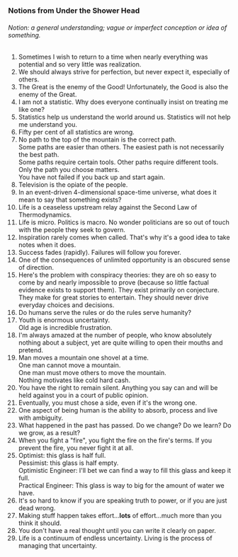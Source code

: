 ### Notions from Under the Shower Head
###### Notion: a general understanding; vague or imperfect conception or idea of something.

1. Sometimes I wish to return to a time when nearly everything was potential and so very little was realization.
1. We should always strive for perfection, but never expect it, especially of others.   
1. The Great is the enemy of the Good! Unfortunately, the Good is also the enemy of the Great.
1. I am not a statistic. Why does everyone continually insist on treating me like one?
1. Statistics help us understand the world around us. Statistics will not help me understand you.
1. Fifty per cent of all statistics are wrong.
1. No path to the top of the mountain is the correct path.  
   Some paths are easier than others.  The easiest path is not necessarily the best path.  
   Some paths require certain tools.  Other paths require different tools.  
   Only the path you choose matters.  
   You have not failed if you back up and start again.  
1. Television is the opiate of the people.
1. In an event-driven 4-dimensional space-time universe, what does it mean to say that something exists?
1. Life is a ceaseless upstream relay against the Second Law of Thermodynamics.
1. Life is micro. Politics is macro.  No wonder politicians are so out of touch with the people they seek to govern.
1. Inspiration rarely comes when called. That's why it's a good idea to take notes when it does.
1. Success fades (rapidly).  Failures will follow you forever.
1. One of the consequences of unlimited opportunity is an obscured sense of direction.
1. Here's the problem with conspiracy theories: they are oh so easy to come by and nearly impossible to prove (because so little factual evidence exists to support them). 
   They exist primarily on conjecture. They make for great stories to entertain.  They should never drive everyday choices and decisions.
1. Do humans serve the rules or do the rules serve humanity?
1. Youth is enormous uncertainty.  
   Old age is incredible frustration.
1. I'm always amazed at the number of people, who know absolutely nothing about a subject, yet are quite willing to open their mouths and pretend.
1. Man moves a mountain one shovel at a time.  
   One man cannot move a mountain.  
   One man must move others to move the mountain.  
   Nothing motivates like cold hard cash.
1. You have the right to remain silent. Anything you say can and will be held against you in a court of public opinion.
1. Eventually, you must chose a side, even if it's the wrong one.
1. One aspect of being human is the ability to absorb, process and live with ambiguity.
1. What happened in the past has passed.  Do we change? Do we learn? Do we grow, as a result?
1. When you fight a "fire", you fight the fire on the fire's terms. If you prevent the fire, you never fight it at all.
1. Optimist: this glass is half full.  
   Pessimist: this glass is half empty.  
   Optimistic Engineer: I'll bet we can find a way to fill this glass and keep it full.  
   Practical Engineer: This glass is way to big for the amount of water we have.
1. It's so hard to know if you are speaking truth to power, or if you are just dead wrong.
1. Making stuff happen takes effort...**lots** of effort...much more than you think it should.
1. You don't have a real thought until you can write it clearly on paper.
1. Life is a continuum of endless uncertainty.  Living is the process of managing that uncertainty.